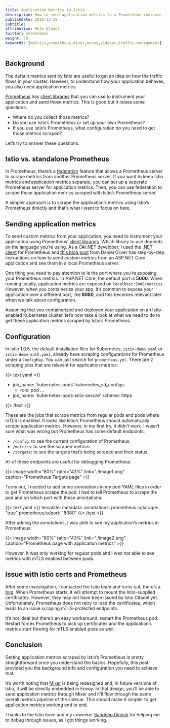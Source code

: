 ```yaml
---
title: Application Metrics in Istio
description: How to send application metrics to a Prometheus instance in Istio.
publishdate: 2018-12-19
subtitle:
attribution: Mete Atamel
twitter: meteatamel
weight: 78
keywords: [metrics,prometheus,mixer,envoy,sidecar,traffic-management]
---
```

## Background

The default metrics sent by Istio are useful to get an idea on how the traffic flows in your cluster. However, to understand how your application behaves, you also need application metrics. 

[Prometheus](https://prometheus.io/) has [client libraries](https://prometheus.io/docs/instrumenting/clientlibs/) that you can use to instrument your application and send those metrics. This is good but it raises some questions: 
* Where do you collect those metrics? 
* Do you use Istio’s Prometheus or set up your own Prometheus? 
* If you use Istio’s Prometheus, what configuration do you need to get those metrics scraped? 

Let’s try to answer these questions.

## Istio vs. standalone Prometheus
In Prometheus, there’s a [federation](https://prometheus.io/docs/prometheus/latest/federation/) feature that allows a Prometheus server to scrape metrics from another Prometheus server. If you want to keep Istio metrics and application metrics separate, you can set up a seperate Prometheus server for application metrics. Then, you can use federation to scrape  those application metrics scraped with Istio’s Prometheus server. 

A simpler approach is to scrape the application’s metrics  using Istio’s Prometheus directly and that’s what I want to focus on here. 

## Sending application metrics
To send custom metrics from your application, you need to instrument your application using Prometheus’ [client libraries](https://prometheus.io/docs/instrumenting/clientlibs/). Which  library to use depends on the language you’re using. As a C#/.NET developer, I used the  [.NET client](https://github.com/prometheus-net/prometheus-net) for Prometheus and [this blog post](https://www.olivercoding.com/2018-07-22-prometheus-dotnetcore/) from Daniel Oliver has step-by-step instructions on how to send custom metrics from an ASP.NET Core application and see them in a local Prometheus server.

One thing you need to pay attention to is the port where you’re exposing your Prometheus metrics. In ASP.NET Core, the default port is **5000**. When running locally, application metrics are exposed on `localhost:5000/metrics`. However, when you containerize your app, it’s common to expose your application over a different port, like **8080**, and this becomes relevant later when we talk about configuration.

Assuming that you containerized and deployed your application on an Istio-enabled Kubernetes cluster, let’s now take a look at what we need to do to get these application metrics scraped by Istio’s Prometheus.

## Configuration
In Istio 1.0.5, the default installation files for Kubernetes, `istio-demo.yaml` or `istio-demo-auth.yaml`, already have scraping configurations for Prometheus under a `ConfigMap`. You can just search for `prometheus.yml`. There are 2 scraping jobs that are relevant for application metrics: 

{{< text yaml >}}
- job_name: 'kubernetes-pods'
   kubernetes_sd_configs:
   - role: pod
...
- job_name: 'kubernetes-pods-istio-secure'
   scheme: https

{{< /text >}}

These are the jobs that scrape metrics from regular pods and pods where mTLS is enabled. It looks like Istio’s Prometheus should automatically scrape application metrics. However, in my first try, it didn’t work. I wasn’t sure what was wrong but Prometheus has some default endpoints:

* `/config`: to see the current configuration of Prometheus.
* `/metrics`: to see the scraped metrics.
* `/targets`: to see the targets that’s being scraped and their status. 

All of these endpoints are useful for debugging Prometheus:

{{< image width="60%" ratio="43%" link="./image1.png" caption="Prometheus Targets page" >}}

Turns out, I needed to add some annotations in my pod YAML files in order to get Prometheus scrape the pod. I had to tell Prometheus to scrape the pod and on which port with these annotations:

{{< text yaml >}}
template:
   metadata:
      annotations:
         prometheus.io/scrape: "true"
         prometheus.io/port: "8080"
{{< /text >}}

After adding the annotations, I was able to see my application’s metrics in Prometheus: 

{{< image width="60%" ratio="43%" link="./image2.png" caption="Prometheus page with application metrics" >}}

However, it was only working for regular pods and I was not able to see metrics with mTLS enabled between pods.

## Issue with Istio certs and Prometheus
After some investigation, I contacted the Istio team and turns out, there’s a [bug](https://github.com/istio/istio/issues/10528). When Prometheus starts, it will attempt to mount the Istio-supplied certificates. However, they may not have been issued by Istio Citadel yet. Unfortunately, Prometheus does not retry to load the certificates, which leads to an issue scraping mTLS-protected endpoints.

It’s not ideal but there’s an easy workaround: restart the Prometheus pod. Restart forces Prometheus to pick up certificates and the application’s metrics start flowing for mTLS enabled pods as well.

## Conclusion
Getting application metrics scraped by Istio’s Prometheus is pretty straightforward once you understand the basics. Hopefully, this post provided you the background info and configuration you need to achieve that. 

It’s worth noting that [Mixer](https://istio.io/docs/concepts/what-is-istio/#mixer) is being redesigned and, in future versions of Istio, it will be directly embedded in Envoy. In that design, you’ll be able to send application metrics through Mixer and it’ll flow through the same overall metrics pipeline of the sidecar. This should make it simpler to get application metrics working end to end.

Thanks to the Istio team and my coworker [Sandeep Dinesh](https://twitter.com/sandeepdinesh) for helping me to debug through issues, as I got things working.  
